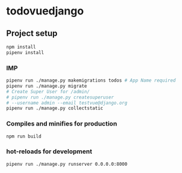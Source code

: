 # todovuedjango

## Project setup
```bash
npm install
pipenv install
```

### IMP
```bash
pipenv run ./manage.py makemigrations todos # App Name required
pipenv run ./manage.py migrate  
# Create Super User for /admin/
# pipenv run ./manage.py createsuperuser 
# --username admin --email testvue@django.org 
pipenv run ./manage.py collectstatic 
```

### Compiles and minifies for production
```bash
npm run build
```

### hot-reloads for development
```bash
pipenv run ./manage.py runserver 0.0.0.0:8000
```
